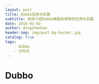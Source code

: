 ```yaml
---
layout: post
title: Dubbo应用与实践
subtitle: 具体介绍Dubbo微服务框架的应用与实践
date: 2018-01-03
author: dingzhenhao
header-img: img/post-bg-hacker.jpg
catalog: true
tags:
    - Dubbo
    - 分布式
---
```


# Dubbo